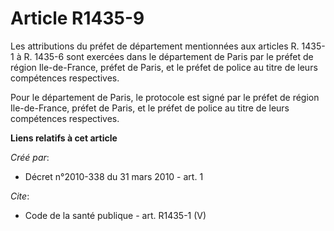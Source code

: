 # Article R1435-9

Les attributions du préfet de département mentionnées aux articles R. 1435-1 à R. 1435-6 sont exercées dans le département de
Paris par le préfet de région Ile-de-France, préfet de Paris, et le préfet de police au titre de leurs compétences
respectives. 

Pour le département de Paris, le protocole est signé par le préfet de région Ile-de-France, préfet de Paris, et le préfet de
police au titre de leurs compétences respectives.

**Liens relatifs à cet article**

_Créé par_:

  - Décret n°2010-338 du 31 mars 2010 - art. 1

_Cite_:

  - Code de la santé publique - art. R1435-1 (V)
